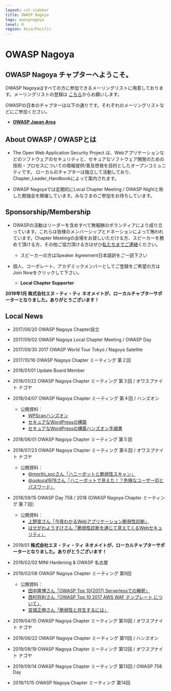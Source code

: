 ```yaml
---
layout: col-sidebar
title: OWASP Nagoya
tags: owaspnagoya
level: 0
region: Asia/Pacific
---
```


# OWASP Nagoya

## **OWASP Nagoya チャプター**へようこそ。

OWASP Nagoyaはすべての方に参加できるメーリングリストに用意しております。メーリングリストの登録は
[こちら](https://groups.google.com/a/owasp.org/forum/?hl=ja#!forum/nagoya-chapter)からお願いします。

OWASPの日本のチャプターは以下の通りです。それぞれのメーリングリストなどにご参加ください。

- [**OWASP Japan
Area**](https://www.owasp.org/index.php/Category:Japan)

## About OWASP / OWASPとは

- The Open Web Application Security Project
は、Webアプリケーションなどのソフトウェアのセキュリティと、セキュアなソフトウェア開発のための技術・プロセスについての情報提供/普及啓発を目的としたオープンコミュニティです。
ローカルのチャプターは独立して活動しており、Chapter_Leader_Handbookによって案内されます。

- OWASP Nagoyaでは定期的にLocal Chapter Meeting / OWASP
Nightと称した勉強会を開催しています。みなさまのご参加をお待ちしています。


## Sponsorship/Membership

- OWASPの活動はリーダーを含めすべて無報酬のボランティアにより成り立っています。これらは皆様のメンバーシップとドネーションによって賄われています。Chapter Meetingの会場をお貸しいただける方、スピーカーを務めて頂ける方、その他ご協力頂ける方はぜひ[私たちまでご連絡](https://www.owasp.org/index.php/Nagoya#tab=Social_media__2F__E3_82_BD_E3_83_BC_E3_82_B7_E3_83_A3_E3_83_AB_E3_83_A1_E3_83_87_E3_82_A3_E3_82_A2)ください。

    - スピーカーの方はSpeaker Agreement日本語訳をご一読下さい

- 個人、コーポレート、アカデミックメンバーとしてご登録をご希望の方はJoin Nowをクリックして下さい。
    - **Local Chapter Supporter**

**2019年1月 株式会社エヌ・ティ・ティ ネオメイトが、ローカルチャプターサポーターとなりました。ありがとうございます！**

## Local News
- 2017/06/20 OWASP Nagoya Chapter設立
- 2017/09/02 OWASP Nagoya Local Chapter Meeting / OWASP Day
- 2017/09/30 2017 OWASP World Tour Tokyo / Nagoya Satellite
- 2017/10/16 OWASP Nagoya Chapter ミーティング 第２回
- 2018/01/01 Update Board Member
- 2018/01/22 OWASP Nagoya Chapter ミーティング 第３回 / オワスプナイト ナゴヤ
- 2018/04/07 OWASP Nagoya Chapter ミーティング 第４回 / ハンズオン
    - 公開資料：
        - [WPScanハンズオン](https://www.slideshare.net/owaspnagoya/wpscanwordpress)
        - [セキュアなWordPressの構築](https://www.slideshare.net/owaspnagoya/owasp-wordpress-wordpress)
        - [セキュアなWordPressの構築ハンズオン手順書](https://www.slideshare.net/owaspnagoya/owasp-wordpress-wordpress-95391444)
- 2018/06/01 OWASP Nagoya Chapter ミーティング 第５回
- 2018/07/23 OWASP Nagoya Chapter ミーティング 第６回 / オワスプナイト ナゴヤ
    - 公開資料：
        - [@morihi_socさん「ハニーポットと脆弱性スキャン」](https://speakerdeck.com/morihi_soc/hanipotutotocui-ruo-xing-sukiyan)
        - [@ookura1978さん「ハニーポットで見えた！？危険なユーザーIDとパスワード」](https://speakerdeck.com/okura/owasupunaitonagoya-number-2-ltzi-liao)
- 2018/09/15 OWASP Day 758 / 2018 (OWASP Nagoya Chapter ミーティング 第７回）
    - 公開資料：
        - [上野宣さん「今夜わかるWebアプリケーション脆弱性診断」](https://www.slideshare.net/uenosen/web-owasp-day-758-2018-114646917)
        - [はせがわようすけさん「脆弱性診断を通じて見えてくるWebセキュリティ」](https://speakerdeck.com/hasegawayosuke/cui-ruo-xing-zhen-duan-wotong-zitejian-etekuruwebsekiyuritei)
- 2019/01 **株式会社エヌ・ティ・ティ ネオメイトが、ローカルチャプターサポーターとなりました。ありがとうございます！**
- 2019/02/02 MINI Hardening & OWASP 名古屋
- 2019/02/08 OWASP Nagoya Chapter ミーティング 第9回
    - 公開資料：
        - [田中隆博さん「OWASP Top 10(2017)
        Serverlessでの解釈」](https://www.slideshare.net/TakahiroTanaka/owasp-top-10-serverless)
        - [西村将利さん「OWASP Top 10 2017 AWS WAF テンプレート
        について」](https://www.slideshare.net/owaspnagoya/owasp-top10-2017-aws-waf-20190208)
        - [宮城正伸さん「脆弱性と共生するには」](https://www.slideshare.net/owaspnagoya/20190208vulnstudy)

- 2019/04/15 OWASP Nagoya Chapter ミーティング 第10回 / オワスプナイト ナゴヤ
- 2019/06/22 OWASP Nagoya Chapter ミーティング 第11回 / ハンズオン
- 2019/08/19 OWASP Nagoya Chapter ミーティング 第12回 / オワスプナイト ナゴヤ
- 2019/09/14 OWASP Nagoya Chapter ミーティング 第13回 / OWASP 758 Day
- 2019/11/15 OWASP Nagoya Chapter ミーティング 第14回

